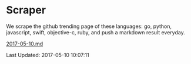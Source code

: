 # Scraper

We scrape the github trending page of these languages: go, python, javascript, swift, objective-c, ruby, and push a markdown result everyday.

[2017-05-10.md](https://github.com/henson/Scraper/blob/master/2017-05-10.md)

Last Updated: 2017-05-10 10:07:11